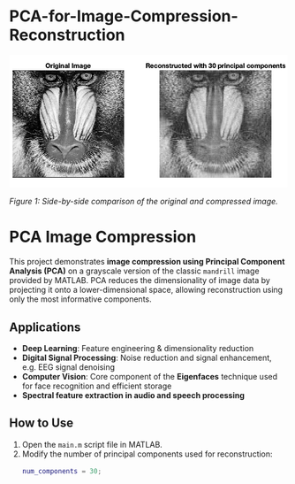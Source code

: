 # PCA-for-Image-Compression-Reconstruction

![Original Tilted Fingerprint](output.png)

*Figure 1: Side-by-side comparison of the original and compressed image.*

# PCA Image Compression

This project demonstrates **image compression using Principal Component Analysis (PCA)** on a grayscale version of the classic `mandrill` image provided by MATLAB. PCA reduces the dimensionality of image data by projecting it onto a lower-dimensional space, allowing reconstruction using only the most informative components.

## Applications
- **Deep Learning**: Feature engineering & dimensionality reduction
- **Digital Signal Processing**: Noise reduction and signal enhancement, e.g. EEG signal denoising
- **Computer Vision**: Core component of the **Eigenfaces** technique used for face recognition and efficient storage
- **Spectral feature extraction in audio and speech processing**

## How to Use

1. Open the `main.m` script file in MATLAB.
2. Modify the number of principal components used for reconstruction:
   ```matlab
   num_components = 30;

